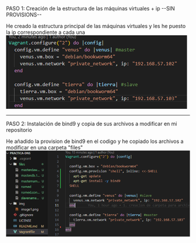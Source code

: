 PASO 1: Creación de la estructura de las máquinas virtuales + ip --SIN PROVISIONS--

He creado la estructura principal de las máquinas virtuales y les he puesto la ip correspondiente a cada una
![alt text](img/image1.png)

------------------------------------------------------------------------------------

PASO 2: Instalación de bind9 y copia de sus archivos a modificar en mi repositorio

He añadido la provision de bind9 en el codigo y he copiado los archivos a modificar en una carpeta "files"
![alt text](img/image2.png)